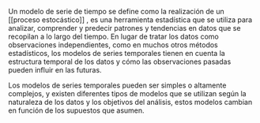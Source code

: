 Un modelo de serie de tiempo se define como la realización de un [[proceso estocástico]] , es una herramienta estadística que se utiliza para analizar, comprender y predecir patrones y tendencias en datos que se recopilan a lo largo del tiempo. En lugar de tratar los datos como observaciones independientes, como en muchos otros métodos estadísticos, los modelos de series temporales tienen en cuenta la estructura temporal de los datos y cómo las observaciones pasadas pueden influir en las futuras.

Los modelos de series temporales pueden ser simples o altamente complejos, y existen diferentes tipos de modelos que se utilizan según la naturaleza de los datos y los objetivos del análisis, estos modelos cambian en función de los supuestos que asumen.


